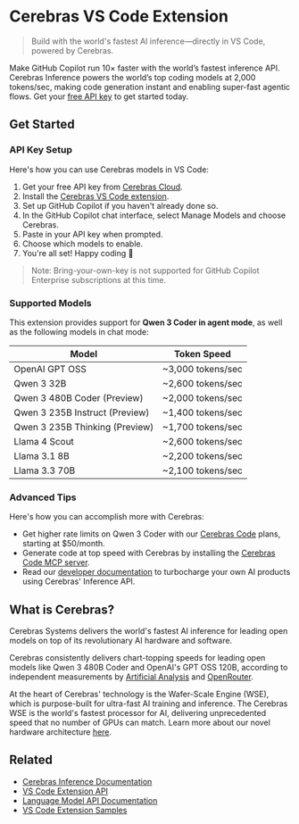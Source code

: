 # Cerebras VS Code Extension

> Build with the world's fastest AI inference—directly in VS Code, powered by Cerebras.

Make GitHub Copilot run 10× faster with the world’s fastest inference API. Cerebras Inference powers the world’s top coding models at 2,000 tokens/sec, making code generation instant and enabling super-fast agentic flows. Get your [free API key](https://cloud.cerebras.ai/?referral_code=vscode&utm_source=vscode) to get started today.

## Get Started

### API Key Setup

Here's how you can use Cerebras models in VS Code:

1. Get your free API key from [Cerebras Cloud](https://cloud.cerebras.ai/?referral_code=vscode&utm_source=vscode).
2. Install the [Cerebras VS Code extension](https://marketplace.visualstudio.com/items?itemName=cerebras.cerebras-chat).
3. Set up GitHub Copilot if you haven't already done so.
4. In the GitHub Copilot chat interface, select Manage Models and choose Cerebras.
5. Paste in your API key when prompted.
6. Choose which models to enable.
7. You're all set! Happy coding 🎉


> Note: Bring-your-own-key is not supported for GitHub Copilot Enterprise subscriptions at this time.

### Supported Models

This extension provides support for **Qwen 3 Coder in agent mode**, as well as the following models in chat mode:

| Model | Token Speed |
|------------|-------------|
| OpenAI GPT OSS | ~3,000 tokens/sec |
| Qwen 3 32B | ~2,600 tokens/sec |
| Qwen 3 480B Coder (Preview) | ~2,000 tokens/sec |
| Qwen 3 235B Instruct (Preview) | ~1,400 tokens/sec |
| Qwen 3 235B Thinking (Preview) | ~1,700 tokens/sec |
| Llama 4 Scout | ~2,600 tokens/sec |
| Llama 3.1 8B | ~2,200 tokens/sec |
| Llama 3.3 70B | ~2,100 tokens/sec |

### Advanced Tips

Here's how you can accomplish more with Cerebras:
* Get higher rate limits on Qwen 3 Coder with our [Cerebras Code](https://www.cerebras.ai/blog/introducing-cerebras-code) plans, starting at $50/month.
* Generate code at top speed with Cerebras by installing the [Cerebras Code MCP server](https://inference-docs.cerebras.ai/integrations/code-mcp).
* Read our [developer documentation](https://inference-docs.cerebras.ai/) to turbocharge your own AI products using Cerebras' Inference API.

## What is Cerebras?

Cerebras Systems delivers the world's fastest AI inference for leading open models on top of its revolutionary AI hardware and software.

Cerebras consistently delivers chart-topping speeds for leading open models like Qwen 3 480B Coder and OpenAI's GPT OSS 120B, according to independent measurements by [Artificial Analysis](https://artificialanalysis.ai/models/qwen3-coder-480b-a35b-instruct/providers) and [OpenRouter](https://openrouter.ai/qwen/qwen3-coder).

At the heart of Cerebras' technology is the Wafer-Scale Engine (WSE), which is purpose-built for ultra-fast AI training and inference. The Cerebras WSE is the world's fastest processor for AI, delivering unprecedented speed that no number of GPUs can match. Learn more about our novel hardware architecture [here](https://www.youtube.com/watch?v=RhXONURR7Yc).

## Related

- [Cerebras Inference Documentation](https://inference-docs.cerebras.ai/)
- [VS Code Extension API](https://code.visualstudio.com/api)
- [Language Model API Documentation](https://code.visualstudio.com/api/extension-guides/chat)
- [VS Code Extension Samples](https://github.com/Microsoft/vscode-extension-samples)